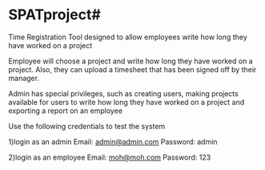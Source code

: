 # SPATproject#

Time Registration Tool designed to allow employees write how long they have worked on a project


Employee will choose a project and write how long they have worked on a project. Also, they can upload a timesheet that has been signed off by their manager.

Admin has special privileges, such as creating users, making projects available for users to write how long 
they have worked on a project and exporting a report on an employee

Use the following credentials to test the system

1)login as an admin
  Email: admin@admin.com
  Password: admin
  
2)login as an employee
  Email: moh@moh.com
  Password: 123
